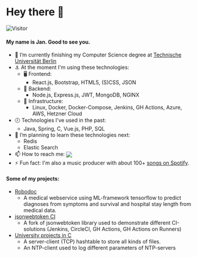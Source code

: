 # Hey there 👋
![Visitor](https://visitor-badge.laobi.icu/badge?page_id=jnhndrk01.jnhndrk01)
#### My name is Jan. Good to see you.


- 🔭 I’m currently finishing my Computer Science degree at [Technische Universität Berlin](https://tu.berlin)
- ⚓️ At the moment I'm using these technologies:
  - 🖥 Frontend:
    - React.js, Bootstrap, HTML5, (S)CSS, JSON
  - 🚀 Backend:
    - Node.js, Express.js, JWT, MongoDB, NGINX
  - 🚜 Infrastructure:
    - Linux, Docker, Docker-Compose, Jenkins, GH Actions, Azure, AWS, Hetzner Cloud
- 🕖 Technologies I've used in the past:
  - Java, Spring, C, Vue.js, PHP, SQL
- 🌱 I’m planning to learn these technologies next:
    - Redis
    - Elastic Search
- 📫 How to reach me: <a href="mailto:jnhndrk01@gmail.com" target="blank"><img align="center" src="https://img.shields.io/badge/jnhndrk01@gmail.com-D14836?style=for-the-badge&logo=gmail&logoColor=white" /></a>
- ⚡ Fun fact: I'm also a music producer with about 100+ [songs on Spotify](https://open.spotify.com/playlist/0lnJUpwEAL1g0uOuQXd5K4?si=926ab06677cf46af). 

#### Some of my projects:
* [Robodoc](https://github.com/jnhndrk01/RoboDoc-ODS-Project)
    * A medical webservice using ML-framework tensorflow to predict diagnoses from symptoms and survival and hospital stay length from medical data.
* [jsonwebtoken CI](https://github.com/jnhndrk01/node-jsonwebtoken-ci-playground)
  * A fork of jsonwebtoken library used to demonstrate different CI-solutions (Jenkins, CircleCI, GH Actions, GH Actions on Runners)
* [University projects in C](https://github.com/jnhndrk01/Uni-Projects)
    * A server-client (TCP) hashtable to store all kinds of files. 
    * An NTP-client used to log different parameters of NTP-servers